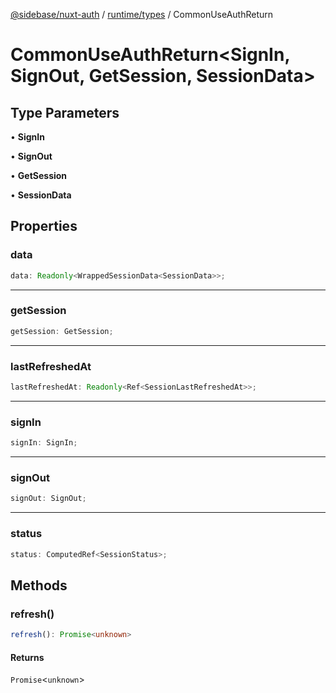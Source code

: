 [@sidebase/nuxt-auth](../../../index.md) / [runtime/types](../index.md) / CommonUseAuthReturn

# CommonUseAuthReturn\<SignIn, SignOut, GetSession, SessionData\>

## Type Parameters

• **SignIn**

• **SignOut**

• **GetSession**

• **SessionData**

## Properties

### data

```ts
data: Readonly<WrappedSessionData<SessionData>>;
```

***

### getSession

```ts
getSession: GetSession;
```

***

### lastRefreshedAt

```ts
lastRefreshedAt: Readonly<Ref<SessionLastRefreshedAt>>;
```

***

### signIn

```ts
signIn: SignIn;
```

***

### signOut

```ts
signOut: SignOut;
```

***

### status

```ts
status: ComputedRef<SessionStatus>;
```

## Methods

### refresh()

```ts
refresh(): Promise<unknown>
```

#### Returns

`Promise`\<`unknown`\>
